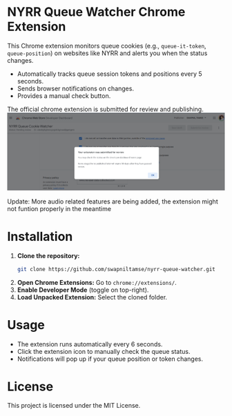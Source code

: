 # NYRR Queue Watcher Chrome Extension

This Chrome extension monitors queue cookies (e.g., `queue-it-token`, `queue-position`) on websites like NYRR and alerts you when the status changes.

- Automatically tracks queue session tokens and positions every 5 seconds.
- Sends browser notifications on changes.
- Provides a manual check button.


The official chrome extension is submitted for review and publishing.
![alt text](image.png)

Update: More audio related features are being added, the extension might not funtion properly in the meantime

# Installation
1. **Clone the repository:**  
   ```bash
   git clone https://github.com/swapniltamse/nyrr-queue-watcher.git
   ```
2. **Open Chrome Extensions:** Go to `chrome://extensions/`.
3. **Enable Developer Mode** (toggle on top-right).
4. **Load Unpacked Extension:** Select the cloned folder.

# Usage
- The extension runs automatically every 6 seconds.
- Click the extension icon to manually check the queue status.
- Notifications will pop up if your queue position or token changes.

# License
This project is licensed under the MIT License.
